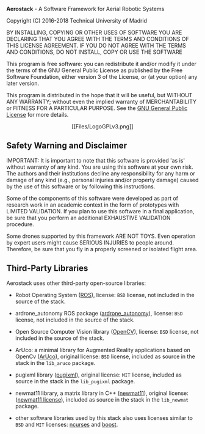 

**Aerostack** - A Software Framework for Aerial Robotic Systems

Copyright (C) 2016-2018 Technical University of Madrid

BY INSTALLING, COPYING OR OTHER USES OF SOFTWARE YOU ARE DECLARING THAT YOU AGREE WITH THE TERMS AND CONDITIONS OF THIS LICENSE AGREEMENT. IF YOU DO NOT AGREE WITH THE TERMS AND CONDITIONS, DO NOT INSTALL, COPY OR USE THE SOFTWARE

This program is free software: you can redistribute it and/or modify it under the terms of the GNU General Public License as published by the Free Software Foundation, either version 3 of the License, or (at your option) any later version.

This program is distributed in the hope that it will be useful, but WITHOUT ANY WARRANTY; without even the implied warranty of MERCHANTABILITY or FITNESS FOR A PARTICULAR PURPOSE. See the [GNU General Public License](http://www.gnu.org/licenses/gpl-3.0-standalone.html) for more details.

<p align="center">[[Files/LogoGPLv3.png]]</p>

## Safety Warning and Disclaimer

IMPORTANT: It is important to note that this software is provided 'as is' without warranty of any kind.  You are using this software at your own risk. The authors and their institutions decline any responsibility for any harm or damage of any kind (e.g., personal injuries and/or property damage) caused by the use of this software or by following this instructions.

Some of the components of this software were developed as part of research work in an academic context in the form of prototypes with LIMITED VALIDATION. If you plan to use this software in a final application, be sure that you perform an additional EXHAUSTIVE VALIDATION procedure. 

Some drones supported by this framework ARE NOT TOYS. Even operation by expert users might cause SERIOUS INJURIES to people around. Therefore, be sure that you fly in a properly screened or isolated flight area.

## Third-Party Libraries

Aerostack uses other third-party open-source libraries:

- Robot Operating System ([ROS](http://ros.org/ "Robot Operating System")), license: `BSD` license, not included in the source of the stack.

- ardrone_autonomy ROS package ([ardrone_autonomy](https://github.com/AutonomyLab/ardrone_autonomy "ardrone_autonomy ROS package")), license: `BSD` license, not included in the source of the stack.

- Open Source Computer Vision library ([OpenCV](http://opencv.org/ "OpenCV")), license: `BSD` license, not included in the source of the stack.

- ArUco: a minimal library for Augmented Reality applications based on OpenCv ([ArUco](http://www.uco.es/investiga/grupos/ava/node/26 "ArUco")), original license: `BSD` license, included as source in the stack in the `lib_aruco` package.

- pugixml library ([pugixml](http://pugixml.org/ "pugixml")), original license: `MIT` license, included as source in the stack in the `lib_pugixml` package.

- newmat11 library, a matrix library in C++ ([newmat11](http://www.robertnz.net/nm11.htm "newmat11, a matrix library in C++")), original license: ([newmat11 license](http://www.robertnz.net/nm11.htm#use "newmat11 library license")), included as source in the stack in the `lib_newmat` package.

- other software libraries used by this stack also uses licenses similar to `BSD` and `MIT` licenses: [ncurses](https://www.gnu.org/software/ncurses/ "GNU ncurses") and [boost](http://www.boost.org "boost c++ libraries").